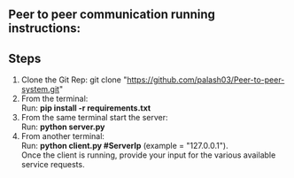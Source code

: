 ## Peer to peer communication running instructions:

## Steps
1. Clone the Git Rep: git clone "https://github.com/palash03/Peer-to-peer-system.git"
2. From the terminal: <br />
    Run: **pip install -r requirements.txt**<br />
3. From the same terminal start the server: <br />
    Run: **python server.py** <br />
4. From another terminal: <br />
    Run: **python client.py #ServerIp** (example = "127.0.0.1"). <br />
    Once the client is running, provide your input for the various available service requests.
